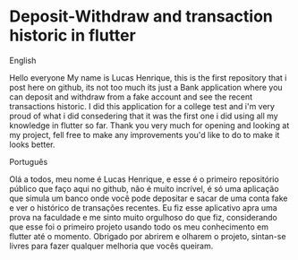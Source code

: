 # Deposit-Withdraw and transaction historic in flutter

English

Hello everyone My name is Lucas Henrique, this is the first repository that i post here on github, its not too much its just a Bank application where you can deposit and withdraw from a fake account and see the recent transactions historic.
I did this application for a college test and i'm very proud of what i did consedering that it was the first one i did using all my knowledge in flutter so far.
Thank you very much for opening and looking at my project, fell free to make any improvements you'd like to do to make it looks better.

Português

Olá a todos, meu nome é Lucas Henrique, e esse é o primeiro repositório público que faço aqui no github, não é muito incrível, é só uma aplicação que simula um banco onde você pode depositar e sacar de uma conta fake e ver o histórico de transações recentes.
Eu fiz esse aplicativo apra uma prova na faculdade e me sinto muito orgulhoso do que fiz, considerando que esse foi o primeiro projeto usando todo os meu conhecimento em flutter até o momento.
Obrigado por abrirem e olharem o projeto, sintan-se livres para fazer qualquer melhoria que vocês queiram.


